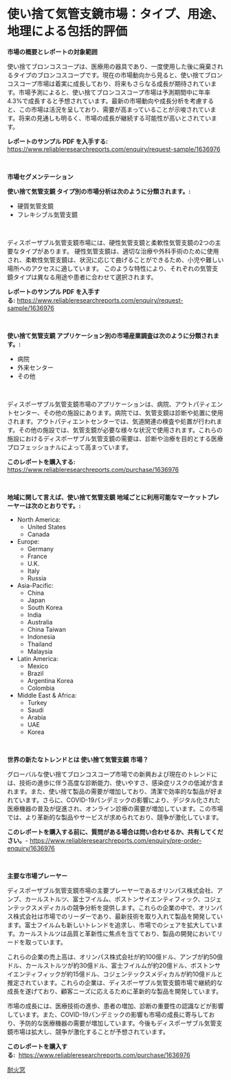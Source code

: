 <p><h1>使い捨て気管支鏡市場：タイプ、用途、地理による包括的評価</h1></p><p><strong>市場の概要とレポートの対象範囲</strong></p>
<p><p>使い捨てブロンコスコープは、医療用の器具であり、一度使用した後に廃棄されるタイプのブロンコスコープです。現在の市場動向から見ると、使い捨てブロンコスコープ市場は着実に成長しており、将来もさらなる成長が期待されています。市場予測によると、使い捨てブロンコスコープ市場は予測期間中に年率4.3%で成長すると予想されています。最新の市場動向や成長分析を考慮すると、この市場は活況を呈しており、需要が高まっていることが示唆されています。将来の見通しも明るく、市場の成長が継続する可能性が高いとされています。</p></p>
<p><strong>レポートのサンプル PDF を入手する:</strong> <a href="https://www.reliableresearchreports.com/enquiry/request-sample/1636976">https://www.reliableresearchreports.com/enquiry/request-sample/1636976</a></p>
<p>&nbsp;</p>
<p><strong>市場セグメンテーション</strong></p>
<p><strong>使い捨て気管支鏡 タイプ別の市場分析は次のように分類されます。:</strong></p>
<p><ul><li>硬質気管支鏡</li><li>フレキシブル気管支鏡</li></ul></p>
<p>&nbsp;</p>
<p><p>ディスポーザブル気管支鏡市場には、硬性気管支鏡と柔軟性気管支鏡の2つの主要なタイプがあります。 硬性気管支鏡は、適切な治療や外科手術のために使用され、柔軟性気管支鏡は、状況に応じて曲げることができるため、小児や難しい場所へのアクセスに適しています。 このような特性により、それぞれの気管支鏡タイプは異なる用途や患者に合わせて選択されます。</p></p>
<p><strong>レポートのサンプル PDF を入手する:</strong>&nbsp;<a href="https://www.reliableresearchreports.com/enquiry/request-sample/1636976">https://www.reliableresearchreports.com/enquiry/request-sample/1636976</a></p>
<p>&nbsp;</p>
<p><strong> 使い捨て気管支鏡 アプリケーション別の市場産業調査は次のように分類されます。:</strong></p>
<p><ul><li>病院</li><li>外来センター</li><li>その他</li></ul></p>
<p>&nbsp;</p>
<p><p>ディスポーザブル気管支鏡市場のアプリケーションは、病院、アウトパティエントセンター、その他の施設にあります。病院では、気管支鏡は診断や処置に使用されます。アウトパティエントセンターでは、気道関連の検査や処置が行われます。その他の施設では、気管支鏡が必要な様々な状況で使用されます。これらの施設におけるディスポーザブル気管支鏡の需要は、診断や治療を目的とする医療プロフェッショナルによって高まっています。</p></p>
<p><strong>このレポートを購入する:</strong>&nbsp; <a href="https://www.reliableresearchreports.com/purchase/1636976">https://www.reliableresearchreports.com/purchase/1636976</a></p>
<p>&nbsp;</p>
<p><strong>地域に関して言えば、使い捨て気管支鏡 地域ごとに利用可能なマーケットプレーヤーは次のとおりです。:</strong></p>
<p><ul>
    <li>
        North America:
        <ul>
            <li>United States</li>
            <li>Canada</li>
        </ul>
    </li>
    <li>
        Europe:
        <ul>
            <li>Germany</li>
            <li>France</li>
            <li>U.K.</li>
            <li>Italy</li>
            <li>Russia</li>
        </ul>
    </li>
    <li>
        Asia-Pacific:
        <ul>
            <li>China</li>
            <li>Japan</li>
            <li>South Korea</li>
            <li>India</li>
            <li>Australia</li>
            <li>China Taiwan</li>
            <li>Indonesia</li>
            <li>Thailand</li>
            <li>Malaysia</li>
        </ul>
    </li>
    <li>
        Latin America:
        <ul>
            <li>Mexico</li>
            <li>Brazil</li>
            <li>Argentina Korea</li>
            <li>Colombia</li>
        </ul>
    </li>
    <li>
        Middle East & Africa:
        <ul>
            <li>Turkey</li>
            <li>Saudi</li>
            <li>Arabia</li>
            <li>UAE</li>
            <li>Korea</li>
        </ul>
    </li>
    </ul></p>
<p>&nbsp;</p>
<p><strong>世界の新たなトレンドとは 使い捨て気管支鏡 市場？</strong></p>
<p><p>グローバルな使い捨てブロンコスコープ市場での新興および現在のトレンドには、技術の進歩に伴う高度な診断能力、使いやすさ、感染症リスクの低減が含まれます。また、使い捨て製品の需要が増加しており、清潔で効率的な製品が好まれています。さらに、COVID-19パンデミックの影響により、デジタル化された医療機器の普及が促進され、オンライン診療の需要が増加しています。この市場では、より革新的な製品やサービスが求められており、競争が激化しています。</p></p>
<p><strong>このレポートを購入する前に、質問がある場合は問い合わせるか、共有してください。</strong>- <a href="https://www.reliableresearchreports.com/enquiry/pre-order-enquiry/1636976">https://www.reliableresearchreports.com/enquiry/pre-order-enquiry/1636976</a></p>
<p>&nbsp;</p>
<p><strong>主要な市場プレーヤー</strong></p>
<p><p>ディスポーザブル気管支鏡市場の主要プレーヤーであるオリンパス株式会社、アンブ、カールストルツ、富士フイルム、ボストンサイエンティフィック、コジェンテックスメディカルの競争分析を提供します。これらの企業の中で、オリンパス株式会社は市場でのリーダーであり、最新技術を取り入れて製品を開発しています。富士フイルムも新しいトレンドを追求し、市場でのシェアを拡大しています。カールストルツは品質と革新性に焦点を当てており、製品の開発においてリードを取っています。</p><p>これらの企業の売上高は、オリンパス株式会社が約100億ドル、アンブが約50億ドル、カールストルツが約30億ドル、富士フイルムが約20億ドル、ボストンサイエンティフィックが約15億ドル、コジェンテックスメディカルが約10億ドルと推定されています。これらの企業は、ディスポーザブル気管支鏡市場で継続的な成長を遂げており、顧客ニーズに応えるために革新的な製品を開発しています。</p><p>市場の成長には、医療技術の進歩、患者の増加、診断の重要性の認識などが影響しています。また、COVID-19パンデミックの影響も市場の成長に寄与しており、予防的な医療機器の需要が増加しています。今後もディスポーザブル気管支鏡市場は拡大し、競争が激化することが予想されています。</p></p>
<p><strong>このレポートを購入する:</strong>&nbsp;&nbsp;<a href="https://www.reliableresearchreports.com/purchase/1636976">https://www.reliableresearchreports.com/purchase/1636976</a></p>
<p><p><a href="https://github.com/EstaSprer20231/Market-Research-Report-List-1/blob/main/61766627957.md">耐火窓</a></p></p>